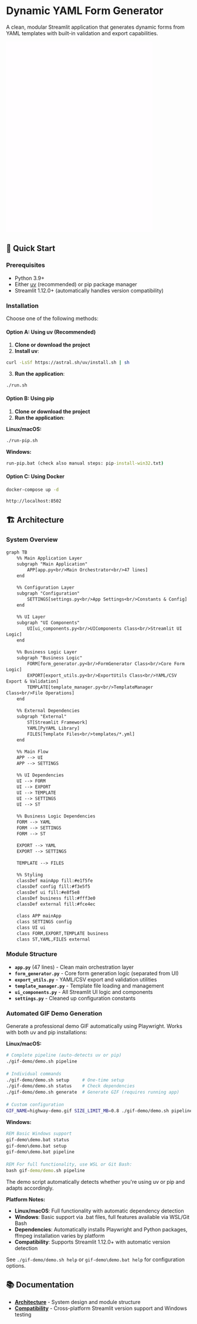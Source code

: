 
# Dynamic YAML Form Generator

A clean, modular Streamlit application that generates dynamic forms from YAML templates with built-in validation and export capabilities.


![Dynamic YAML Form Generator Demo](demo.gif)


## 🚀 Quick Start

### Prerequisites

- Python 3.9+
- Either [uv](https://docs.astral.sh/uv/) (recommended) or pip package manager
- Streamlit 1.12.0+ (automatically handles version compatibility)

### Installation

Choose one of the following methods:

#### Option A: Using uv (Recommended)

1. **Clone or download the project**
2. **Install uv**:
```sh
curl -LsSf https://astral.sh/uv/install.sh | sh
```

3. **Run the application**:
```sh
./run.sh
```

#### Option B: Using pip

1. **Clone or download the project**
2. **Run the application**:

**Linux/macOS:**
```sh
./run-pip.sh
```

**Windows:**
```cmd
run-pip.bat (check also manual steps: pip-install-win32.txt)
```

#### Option C: Using Docker
```sh
docker-compose up -d
```
```sh
http://localhost:8502
```

## 🏗️ Architecture

### System Overview

```mermaid
graph TB
    %% Main Application Layer
    subgraph "Main Application"
        APP[app.py<br/>Main Orchestrator<br/>47 lines]
    end

    %% Configuration Layer
    subgraph "Configuration"
        SETTINGS[settings.py<br/>App Settings<br/>Constants & Config]
    end

    %% UI Layer
    subgraph "UI Components"
        UI[ui_components.py<br/>UIComponents Class<br/>Streamlit UI Logic]
    end

    %% Business Logic Layer
    subgraph "Business Logic"
        FORM[form_generator.py<br/>FormGenerator Class<br/>Core Form Logic]
        EXPORT[export_utils.py<br/>ExportUtils Class<br/>YAML/CSV Export & Validation]
        TEMPLATE[template_manager.py<br/>TemplateManager Class<br/>File Operations]
    end

    %% External Dependencies
    subgraph "External"
        ST[Streamlit Framework]
        YAML[PyYAML Library]
        FILES[Template Files<br/>templates/*.yml]
    end

    %% Main Flow
    APP --> UI
    APP --> SETTINGS
    
    %% UI Dependencies
    UI --> FORM
    UI --> EXPORT
    UI --> TEMPLATE
    UI --> SETTINGS
    UI --> ST
    
    %% Business Logic Dependencies
    FORM --> YAML
    FORM --> SETTINGS
    FORM --> ST
    
    EXPORT --> YAML
    EXPORT --> SETTINGS
    
    TEMPLATE --> FILES
    
    %% Styling
    classDef mainApp fill:#e1f5fe
    classDef config fill:#f3e5f5
    classDef ui fill:#e8f5e8
    classDef business fill:#fff3e0
    classDef external fill:#fce4ec
    
    class APP mainApp
    class SETTINGS config
    class UI ui
    class FORM,EXPORT,TEMPLATE business
    class ST,YAML,FILES external
```

### Module Structure

- **`app.py`** (47 lines) - Clean main orchestration layer
- **`form_generator.py`** - Core form generation logic (separated from UI)  
- **`export_utils.py`** - YAML/CSV export and validation utilities
- **`template_manager.py`** - Template file loading and management
- **`ui_components.py`** - All Streamlit UI logic and components
- **`settings.py`** - Cleaned up configuration constants

### Automated GIF Demo Generation

Generate a professional demo GIF automatically using Playwright. Works with both uv and pip installations:

**Linux/macOS:**
```sh
# Complete pipeline (auto-detects uv or pip)
./gif-demo/demo.sh pipeline

# Individual commands
./gif-demo/demo.sh setup     # One-time setup
./gif-demo/demo.sh status    # Check dependencies
./gif-demo/demo.sh generate  # Generate GIF (requires running app)

# Custom configuration
GIF_NAME=highway-demo.gif SIZE_LIMIT_MB=0.8 ./gif-demo/demo.sh pipeline
```

**Windows:**
```cmd
REM Basic Windows support
gif-demo\demo.bat status    
gif-demo\demo.bat setup     
gif-demo\demo.bat pipeline  

REM For full functionality, use WSL or Git Bash:
bash gif-demo/demo.sh pipeline
```

The demo script automatically detects whether you're using uv or pip and adapts accordingly.

**Platform Notes:**
- **Linux/macOS**: Full functionality with automatic dependency detection
- **Windows**: Basic support via .bat files, full features available via WSL/Git Bash
- **Dependencies**: Automatically installs Playwright and Python packages, ffmpeg installation varies by platform
- **Compatibility**: Supports Streamlit 1.12.0+ with automatic version detection

See `./gif-demo/demo.sh help` or `gif-demo\demo.bat help` for configuration options.

## 📚 Documentation

- **[Architecture](docs/architecture.md)** - System design and module structure
- **[Compatibility](docs/compatibility.md)** - Cross-platform Streamlit version support and Windows testing



